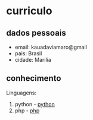 # curriculo

## **dados pessoais**

- email: kauadaviamaro@gmail
- pais: Brasil
- cidade: Marília

## **conhecimento**

Linguagens: 
 1. python - [python]([https://link-url-here.org](https://www.python.org/))
 2. php - [php](https://www.php.net/)
